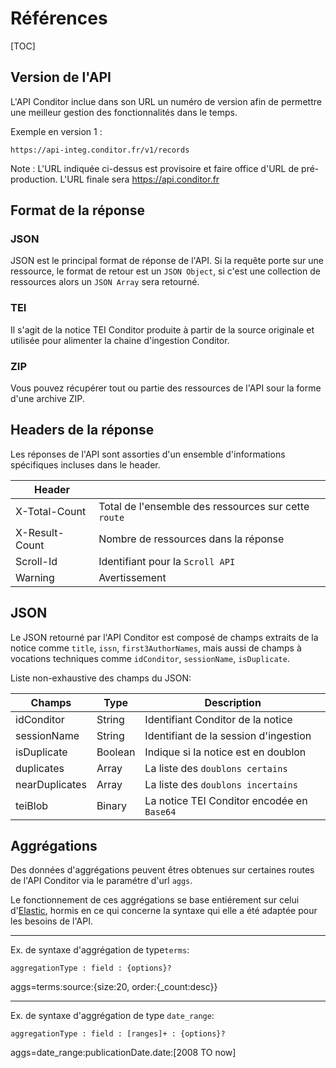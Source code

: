 # Références

[TOC]

## Version de l'API

L'API Conditor inclue dans son URL un numéro de version afin de permettre une meilleur gestion des fonctionnalités dans le temps.

Exemple en version 1 :

```Url
https://api-integ.conditor.fr/v1/records
```

Note : L'URL indiquée ci-dessus est provisoire et faire office d'URL de pré-production. L'URL finale sera https://api.conditor.fr


## Format de la réponse

### JSON

JSON est le principal format de réponse de l'API. Si la requête porte sur une ressource, le format de retour est un `JSON Object`, si c'est une collection de ressources alors un `JSON Array` sera retourné.

### TEI

Il s'agit de la notice TEI Conditor produite à partir de la source originale et utilisée pour alimenter la chaine d'ingestion Conditor.

### ZIP

Vous pouvez récupérer tout ou partie des ressources de l'API sour la forme d'une archive ZIP.



## Headers de la réponse

Les réponses de l'API sont assorties d'un ensemble d'informations spécifiques incluses dans le header.

|Header|  |
| ------------- | :---- |
| X-Total-Count | Total de l'ensemble des ressources sur cette `route` |
| X-Result-Count | Nombre de ressources dans la réponse |
| Scroll-Id | Identifiant pour la `Scroll API` |
| Warning | Avertissement |



## JSON

Le JSON retourné par l'API Conditor est composé de champs extraits de la notice comme `title`, `issn`,  `first3AuthorNames`, mais aussi de champs à vocations techniques comme `idConditor`, `sessionName`, `isDuplicate`.

Liste non-exhaustive des champs du JSON:

| Champs      | Type    | Description                                |
| ----------- | ------- | ------------------------------------------ |
| idConditor  | String  | Identifiant Conditor de la notice          |
| sessionName | String  | Identifiant de la session d'ingestion      |
| isDuplicate | Boolean | Indique si la notice est en doublon        |
| duplicates   | Array   | La liste des `doublons certains`           |
| nearDuplicates   | Array   | La liste des `doublons incertains`           |
| teiBlob     | Binary  | La notice TEI Conditor encodée en `Base64` |



## Aggrégations

Des données d'aggrégations peuvent êtres obtenues sur certaines routes de l'API Conditor via le paramétre d'url `aggs`.

Le fonctionnement de ces aggrégations se base entiérement sur celui d'[Elastic](https://www.elastic.co/guide/en/elasticsearch/reference/current/search-aggregations.html), hormis en ce qui concerne la syntaxe qui elle a été adaptée pour les besoins de l'API.

------

Ex. de syntaxe d'aggrégation de type`terms`:

`aggregationType : field : {options}?`

aggs=terms:source:{size:20, order:{_count:desc}}

------

Ex. de syntaxe d'aggrégation de type `date_range`:

`aggregationType : field : [ranges]+ : {options}?`

aggs=date_range:publicationDate.date:[2008 TO now]